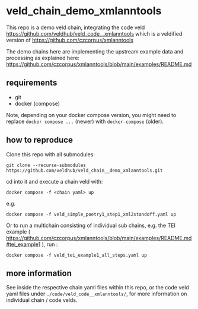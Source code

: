# veld_chain_demo_xmlanntools

This repo is a demo veld chain, integrating the code veld 
https://github.com/veldhub/veld_code__xmlanntools which is a veldified version of 
https://github.com/czcorpus/xmlanntools 

The demo chains here are implementing the upstream example data and processing as explained here: 
https://github.com/czcorpus/xmlanntools/blob/main/examples/README.md

## requirements

- git
- docker (compose)

Note, depending on your docker compose version, you might need to replace `docker compose ...`
(newer) with `docker-compose` (older).


## how to reproduce

Clone this repo with all submodules:

```
git clone --recurse-submodules https://github.com/veldhub/veld_chain__demo_xmlanntools.git
```

cd into it and execute a chain veld with:
```
docker compose -f <chain yaml> up
```
e.g.
```
docker compose -f veld_simple_poetry1_step1_xml2standoff.yaml up
```

Or to run a multichain consisting of individual sub chains, e.g. the TEI example 
( https://github.com/czcorpus/xmlanntools/blob/main/examples/README.md#tei_example1 ), run :
```
docker compose -f veld_tei_example1_all_steps.yaml up
```

## more information

See inside the respective chain yaml files within this repo, or the code veld yaml files under
`./code/veld_code__xmlanntools/`, for more information on individual chain / code velds.

